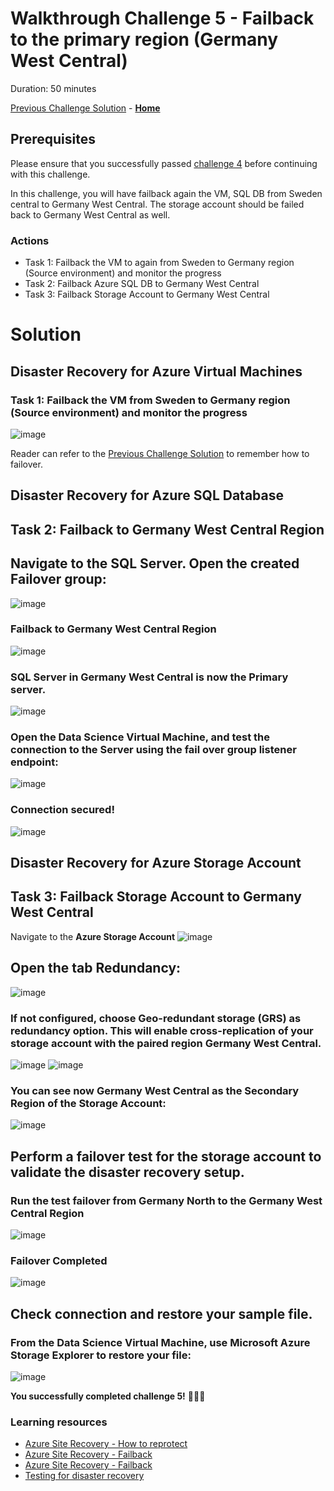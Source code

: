 # Walkthrough Challenge 5 - Failback to the primary region (Germany West Central)

Duration: 50 minutes

[Previous Challenge Solution](../challenge-4/solution.md) - **[Home](../../Readme.md)**

## Prerequisites

Please ensure that you successfully passed [challenge 4](../../Readme.md#challenge-4) before continuing with this challenge.

In this challenge, you will have failback again the VM, SQL DB from Sweden central to Germany West Central. The storage account should be failed back to Germany West Central as well.

### Actions
* Task 1: Failback the VM to again from Sweden to Germany region (Source environment) and monitor the progress
* Task 2: Failback Azure SQL DB to Germany West Central
* Task 3: Failback Storage Account to Germany West Central

# Solution

## Disaster Recovery for Azure Virtual Machines

### Task 1: Failback the VM from Sweden to Germany region (Source environment) and monitor the progress

![image](./img/01.png)

Reader can refer to the [Previous Challenge Solution](../challenge-3/solution.md) to remember how to failover.

## Disaster Recovery for Azure SQL Database

## Task 2: Failback to Germany West Central Region

## Navigate to the **SQL Server**. Open the created **Failover group**:
![image](./img/20.png)

### Failback to Germany West Central Region
![image](./img/21.png)

### **SQL Server** in Germany West Central is now the Primary server.
![image](./img/22.png)

### Open the Data Science Virtual Machine, and test the connection to the Server using the **fail over group listener endpoint**:
![image](./img/08.png)

### Connection secured! 
![image](./img/09.png)

## Disaster Recovery for Azure Storage Account

## Task 3: Failback Storage Account to Germany West Central

Navigate to the **Azure Storage Account**
![image](./img/17.png)

## Open the tab **Redundancy**:
![image](./img/18.png)

### If not configured, choose Geo-redundant storage (GRS) as redundancy option. This will enable cross-replication of your storage account with the paired region Germany West Central. 
![image](./img/13.png)
![image](./img/14.png)

### You can see now Germany West Central as the Secondary Region of the Storage Account:
![image](./img/15.png)

## Perform a failover test for the storage account to validate the disaster recovery setup.

### Run the test failover from Germany North to the Germany West Central Region
![image](./img/19.png)

### Failover Completed
![image](./img/23.png)

## Check connection and restore your sample file.

### From the Data Science Virtual Machine, use **Microsoft Azure Storage Explorer** to restore your file:
![image](./img/16.png)

**You successfully completed challenge 5!** 🚀🚀🚀

### Learning resources
* [Azure Site Recovery - How to reprotect](https://learn.microsoft.com/en-us/azure/site-recovery/azure-to-azure-how-to-reprotect)
* [Azure Site Recovery - Failback](https://learn.microsoft.com/en-us/azure/site-recovery/azure-to-azure-tutorial-failback)
* [Azure Site Recovery - Failback](https://learn.microsoft.com/en-us/azure/site-recovery/azure-to-azure-tutorial-enable-replication)
* [Testing for disaster recovery](https://learn.microsoft.com/en-us/azure/site-recovery/site-recovery-test-failover-to-azure)


